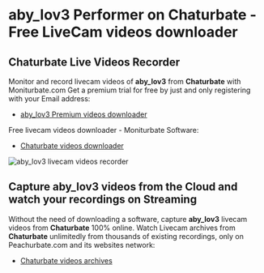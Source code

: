 # aby_lov3 Performer on Chaturbate - Free LiveCam videos downloader

## Chaturbate Live Videos Recorder

Monitor and record livecam videos of **aby_lov3** from **Chaturbate** with Moniturbate.com
Get a premium trial for free by just and only registering with your Email address:
* [aby_lov3 Premium videos downloader](https://moniturbate.com/request-demo-licence-key.html)

Free livecam videos downloader - Moniturbate Software:
* [Chaturbate videos downloader](https://moniturbate.com/moniturbate-download-software.html)

![aby_lov3 livecam videos recorder](https://peachurnet.com/templates/moniturbate-software.png)


## Capture aby_lov3 videos from the Cloud and watch your recordings on Streaming

Without the need of downloading a software, capture **aby_lov3** livecam videos from **Chaturbate** 100% online.
Watch Livecam archives from **Chaturbate** unlimitedly from thousands of existing recordings, only on Peachurbate.com and its websites network:
* [Chaturbate videos archives](https://peachurnet.com/)